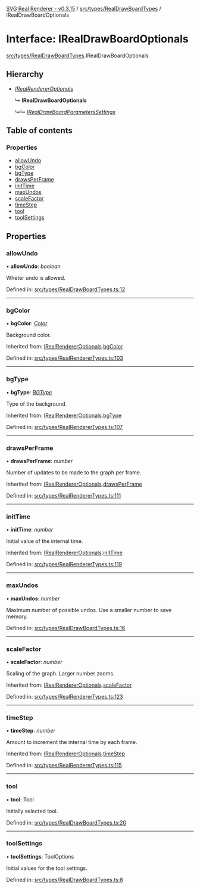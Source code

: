 [SVG Real Renderer - v0.3.15](../docs.md) / [src/types/RealDrawBoardTypes](../modules/src_types_realdrawboardtypes.md) / IRealDrawBoardOptionals

# Interface: IRealDrawBoardOptionals

[src/types/RealDrawBoardTypes](../modules/src_types_realdrawboardtypes.md).IRealDrawBoardOptionals

## Hierarchy

* [*IRealRendererOptionals*](src_types_realrenderertypes.irealrendereroptionals.md)

  ↳ **IRealDrawBoardOptionals**

  ↳↳ [*IRealDrawBoardParametersSettings*](src_types_realdrawboardtypes.irealdrawboardparameterssettings.md)

## Table of contents

### Properties

- [allowUndo](src_types_realdrawboardtypes.irealdrawboardoptionals.md#allowundo)
- [bgColor](src_types_realdrawboardtypes.irealdrawboardoptionals.md#bgcolor)
- [bgType](src_types_realdrawboardtypes.irealdrawboardoptionals.md#bgtype)
- [drawsPerFrame](src_types_realdrawboardtypes.irealdrawboardoptionals.md#drawsperframe)
- [initTime](src_types_realdrawboardtypes.irealdrawboardoptionals.md#inittime)
- [maxUndos](src_types_realdrawboardtypes.irealdrawboardoptionals.md#maxundos)
- [scaleFactor](src_types_realdrawboardtypes.irealdrawboardoptionals.md#scalefactor)
- [timeStep](src_types_realdrawboardtypes.irealdrawboardoptionals.md#timestep)
- [tool](src_types_realdrawboardtypes.irealdrawboardoptionals.md#tool)
- [toolSettings](src_types_realdrawboardtypes.irealdrawboardoptionals.md#toolsettings)

## Properties

### allowUndo

• **allowUndo**: *boolean*

Wheter undo is allowed.

Defined in: [src/types/RealDrawBoardTypes.ts:12](https://github.com/HarshKhandeparkar/svg-real-renderer/blob/f7a4556/src/types/RealDrawBoardTypes.ts#L12)

___

### bgColor

• **bgColor**: [*Color*](../modules/src_types_realrenderertypes.md#color)

Background color.

Inherited from: [IRealRendererOptionals](src_types_realrenderertypes.irealrendereroptionals.md).[bgColor](src_types_realrenderertypes.irealrendereroptionals.md#bgcolor)

Defined in: [src/types/RealRendererTypes.ts:103](https://github.com/HarshKhandeparkar/svg-real-renderer/blob/f7a4556/src/types/RealRendererTypes.ts#L103)

___

### bgType

• **bgType**: [*BGType*](../modules/src_types_realrenderertypes.md#bgtype)

Type of the background.

Inherited from: [IRealRendererOptionals](src_types_realrenderertypes.irealrendereroptionals.md).[bgType](src_types_realrenderertypes.irealrendereroptionals.md#bgtype)

Defined in: [src/types/RealRendererTypes.ts:107](https://github.com/HarshKhandeparkar/svg-real-renderer/blob/f7a4556/src/types/RealRendererTypes.ts#L107)

___

### drawsPerFrame

• **drawsPerFrame**: *number*

Number of updates to be made to the graph per frame.

Inherited from: [IRealRendererOptionals](src_types_realrenderertypes.irealrendereroptionals.md).[drawsPerFrame](src_types_realrenderertypes.irealrendereroptionals.md#drawsperframe)

Defined in: [src/types/RealRendererTypes.ts:111](https://github.com/HarshKhandeparkar/svg-real-renderer/blob/f7a4556/src/types/RealRendererTypes.ts#L111)

___

### initTime

• **initTime**: *number*

Initial value of the internal time.

Inherited from: [IRealRendererOptionals](src_types_realrenderertypes.irealrendereroptionals.md).[initTime](src_types_realrenderertypes.irealrendereroptionals.md#inittime)

Defined in: [src/types/RealRendererTypes.ts:119](https://github.com/HarshKhandeparkar/svg-real-renderer/blob/f7a4556/src/types/RealRendererTypes.ts#L119)

___

### maxUndos

• **maxUndos**: *number*

Maximum number of possible undos. Use a smaller number to save memory.

Defined in: [src/types/RealDrawBoardTypes.ts:16](https://github.com/HarshKhandeparkar/svg-real-renderer/blob/f7a4556/src/types/RealDrawBoardTypes.ts#L16)

___

### scaleFactor

• **scaleFactor**: *number*

Scaling of the graph. Larger number zooms.

Inherited from: [IRealRendererOptionals](src_types_realrenderertypes.irealrendereroptionals.md).[scaleFactor](src_types_realrenderertypes.irealrendereroptionals.md#scalefactor)

Defined in: [src/types/RealRendererTypes.ts:123](https://github.com/HarshKhandeparkar/svg-real-renderer/blob/f7a4556/src/types/RealRendererTypes.ts#L123)

___

### timeStep

• **timeStep**: *number*

Amount to increment the internal time by each frame.

Inherited from: [IRealRendererOptionals](src_types_realrenderertypes.irealrendereroptionals.md).[timeStep](src_types_realrenderertypes.irealrendereroptionals.md#timestep)

Defined in: [src/types/RealRendererTypes.ts:115](https://github.com/HarshKhandeparkar/svg-real-renderer/blob/f7a4556/src/types/RealRendererTypes.ts#L115)

___

### tool

• **tool**: Tool

Initially selected tool.

Defined in: [src/types/RealDrawBoardTypes.ts:20](https://github.com/HarshKhandeparkar/svg-real-renderer/blob/f7a4556/src/types/RealDrawBoardTypes.ts#L20)

___

### toolSettings

• **toolSettings**: ToolOptions

Initial values for the tool settings.

Defined in: [src/types/RealDrawBoardTypes.ts:8](https://github.com/HarshKhandeparkar/svg-real-renderer/blob/f7a4556/src/types/RealDrawBoardTypes.ts#L8)
